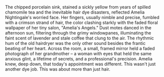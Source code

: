 The chipped porcelain sink, stained a sickly yellow from years of spilled chamomile tea and the inevitable hair dye disasters, reflected Amelia Nightingale's worried face.  Her fingers, usually nimble and precise, fumbled with a crimson strand of hair, the color clashing starkly with the faded floral wallpaper of her tiny salon, "Amelia's Angels."  Dust motes danced in the afternoon sun, filtering through the grimy windowpanes, illuminating the faint scent of lavender and stale coffee that clung to the air.  The rhythmic hum of the old hairdryer was the only other sound besides the frantic beating of her heart. Across the room, a small, framed mirror held a faded photograph of her grandmother – a woman with eyes that held the same anxious glint, a lifetime of secrets, and a professional's precision.  Amelia knew, deep down, that today's appointment was different.  This wasn't just another dye job.  This was about more than just hair.
